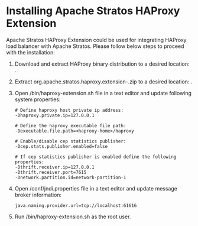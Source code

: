 # Installing Apache Stratos HAProxy Extension

Apache Stratos HAProxy Extension could be used for integrating HAProxy load balancer with Apache Stratos. Please follow
below steps to proceed with the installation:

1. Download and extract HAProxy binary distribution to a desired location: <haproxy-home>.

2. Extract org.apache.stratos.haproxy.extension-<version>.zip to a desired location: <haproxy-extension-home>.

3. Open <haproxy-extension-home>/bin/haproxy-extension.sh file in a text editor and update following system properties:
   ```
   # Define haproxy host private ip address:
   -Dhaproxy.private.ip=127.0.0.1

   # Define the haproxy executable file path:
   -Dexecutable.file.path=<haproxy-home>/haproxy

   # Enable/disable cep statistics publisher:
   -Dcep.stats.publisher.enabled=false

   # If cep statistics publisher is enabled define the following properties:
   -Dthrift.receiver.ip=127.0.0.1
   -Dthrift.receiver.port=7615
   -Dnetwork.partition.id=network-partition-1
   ```

4. Open <haproxy-extension-home>/conf/jndi.properties file in a text editor and update message broker information:
   ```
   java.naming.provider.url=tcp://localhost:61616
   ```
5. Run <haproxy-extension-home>/bin/haproxy-extension.sh as the root user.


